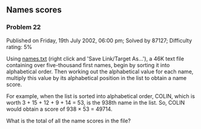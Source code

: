 Names scores
------------

### Problem 22

Published on Friday, 19th July 2002, 06:00 pm; Solved by 87127;
Difficulty rating: 5%

Using [names.txt](project/resources/p022_names.txt) (right click and
'Save Link/Target As...'), a 46K text file containing over five-thousand
first names, begin by sorting it into alphabetical order. Then working
out the alphabetical value for each name, multiply this value by its
alphabetical position in the list to obtain a name score.

For example, when the list is sorted into alphabetical order, COLIN,
which is worth 3 + 15 + 12 + 9 + 14 = 53, is the 938th name in the list.
So, COLIN would obtain a score of 938 × 53 = 49714.

What is the total of all the name scores in the file?
